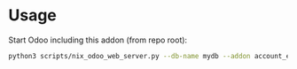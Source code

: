 # Usage

Start Odoo including this addon (from repo root):

```bash
python3 scripts/nix_odoo_web_server.py --db-name mydb --addon account_edi_ubl_cii_tax_extension
```
